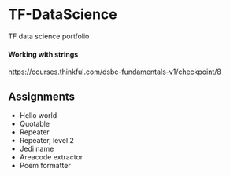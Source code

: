 # TF-DataScience
TF data science portfolio

#### Working with strings
https://courses.thinkful.com/dsbc-fundamentals-v1/checkpoint/8

Assignments
------------

* Hello world
* Quotable
* Repeater
* Repeater, level 2
* Jedi name
* Areacode extractor
* Poem formatter
